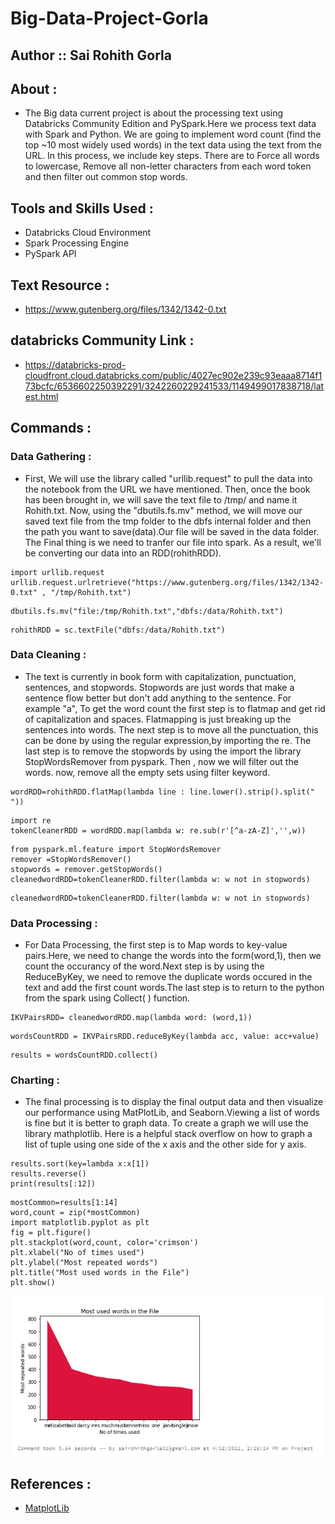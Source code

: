 # Big-Data-Project-Gorla

## Author :: Sai Rohith Gorla

## About : 
- The Big data current project is about the processing text using Databricks Community Edition and PySpark.Here we process text data with Spark and Python. We are going to implement word count (find the top ~10 most widely used words) in the text data using the text from the URL. In this process, we include key steps. There are to Force all words to lowercase, Remove all non-letter characters from each word token and then filter out common stop words.

## Tools and Skills Used :

- Databricks Cloud Environment
- Spark Processing Engine
- PySpark API

## Text Resource :
- https://www.gutenberg.org/files/1342/1342-0.txt

## databricks Community Link :
- https://databricks-prod-cloudfront.cloud.databricks.com/public/4027ec902e239c93eaaa8714f173bcfc/6536602250392291/3242260229241533/1149499017838718/latest.html
## Commands :

### Data Gathering :
- First, We will use the library called "urllib.request" to pull the data into the notebook from the URL we have mentioned. Then, once the book has been brought in, we will save the text file to /tmp/ and name it Rohith.txt. Now, using the "dbutils.fs.mv" method, we will move our saved text file from the tmp folder to the dbfs internal folder and then the path you want to save(data).Our file will be saved in the data folder. The Final thing is we need to tranfer our file into spark. As a result, we'll be converting our data into an RDD(rohithRDD).

```
import urllib.request
urllib.request.urlretrieve("https://www.gutenberg.org/files/1342/1342-0.txt" , "/tmp/Rohith.txt")
```
```
dbutils.fs.mv("file:/tmp/Rohith.txt","dbfs:/data/Rohith.txt")
```
```
rohithRDD = sc.textFile("dbfs:/data/Rohith.txt")
```

### Data Cleaning :
- The text is currently in book form with capitalization, punctuation, sentences, and stopwords. Stopwords are just words that make a sentence flow better but don't add anything to the sentence. For example "a", To get the word count the first step is to flatmap and get rid of capitalization and spaces. Flatmapping is just breaking up the sentences into words. The next step is to move all the punctuation, this can be done by using the regular expression,by importing the re. The last step is to remove the stopwords by using the import the library StopWordsRemover from pyspark. Then , now we will filter out the words. now, remove all the empty sets using filter keyword.

```
wordRDD=rohithRDD.flatMap(lambda line : line.lower().strip().split(" "))
```
```
import re
tokenCleanerRDD = wordRDD.map(lambda w: re.sub(r'[^a-zA-Z]','',w))
```
```
from pyspark.ml.feature import StopWordsRemover
remover =StopWordsRemover()
stopwords = remover.getStopWords()
cleanedwordRDD=tokenCleanerRDD.filter(lambda w: w not in stopwords)
```
```
cleanedwordRDD=tokenCleanerRDD.filter(lambda w: w not in stopwords)
```
### Data Processing :
- For Data Processing, the first step is to Map words to key-value pairs.Here, we need to change the words into the form(word,1), then we count the occurancy of the word.Next step is by using the ReduceByKey, we need to remove the duplicate words occured in the text and add the first count words.The last step is to return to the python from the spark using Collect( ) function.

```
IKVPairsRDD= cleanedwordRDD.map(lambda word: (word,1))
```
```
wordsCountRDD = IKVPairsRDD.reduceByKey(lambda acc, value: acc+value)
```
```
results = wordsCountRDD.collect()
```

### Charting :
- The final processing is to display the final output data and then  visualize our performance using MatPlotLib, and Seaborn.Viewing a list of words is fine but it is better to graph data. To create a graph we will use the library mathplotlib. Here is a helpful stack overflow on how to graph a list of tuple using one side of the x axis and the other side for y axis.

```
results.sort(key=lambda x:x[1])
results.reverse()
print(results[:12])
```
```
mostCommon=results[1:14]
word,count = zip(*mostCommon)
import matplotlib.pyplot as plt
fig = plt.figure()
plt.stackplot(word,count, color='crimson')
plt.xlabel("No of times used")
plt.ylabel("Most repeated words")
plt.title("Most used words in the File")
plt.show()
```
![](https://github.com/SaiGorla/big-data-project-gorla/blob/main/Data%20Visualized.PNG)


## References :
- [MatplotLib](https://matplotlib.org/stable/tutorials/introductory/sample_plots.html)
